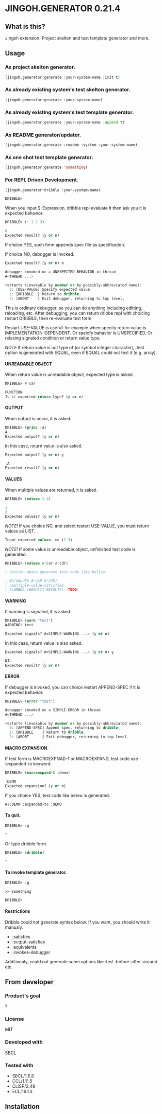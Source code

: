 # JINGOH.GENERATOR 0.21.4
## What is this?
Jingoh extension: Project skelton and test template generator and more.

## Usage
### As project skelton generator.

```lisp
(jingoh.generator:generate :your-system-name :init t)
```

### As already existing system's test skelton generator.

```lisp
(jingoh.generator:generate :your-system-name)
```

### As already existing system's test template generator.

```lisp
(jingoh.generator:generate :your-system-name :append t)
```

### As README generator/updator.

```lisp
(jingoh.generator:generate :readme :system :your-system-name)
```

### As one shot test template generator.

```lisp
(jingoh.generator:generate 'something)
```

### For REPL Driven Development.

```lisp
(jingoh.generator:dribble :your-system-name)

DRIBBLE>
```

When you input S-Expression, dribble repl evaluate it then ask you it is expected behavior.

```lisp
DRIBBLE> (+ 1 2 3)

6
Expected result? (y or n)
```

If choice YES, such form appends spec file as specification.

If choice NO, debugger is invoked.

```lisp
Expected result? (y or n) n

debugger invoked on a UNEXPECTED-BEHAVIOR in thread
#<THREAD ...>

restarts (invokable by number or by possibly-abbreviated name):
  0: [USE-VALUE] Specify expected value.
  1: [DRIBBLE  ] Return to dribble.
  2: [ABORT    ] Exit debugger, returning to top level.
```

This is ordinary debugger, so you can do anything including editting, reloading, etc.
After debugging, you can return dribbe repl with choicing restart DRIBBLE,
then re-evaluate test form.

Restart USE-VALUE is usefull for example when specify return value is IMPLEMENTATION-DEPENDENT.
Or speicfy bahavior is UNSPECIFIED.
Or relaxing signaled condition or return value type.

*NOTE* If return value is not type of (or symbol integer character), :test option is generated with EQUAL,
even if EQUAL could not test it (e.g. array).

#### UNREADABLE OBJECT
When return value is unreadable object, expected type is asked.

```lisp
DRIBBLE> #'car

FUNCTION
Is it expected return type? (y or n)
```

#### OUTPUT
When output is occur, it is asked.

```lisp
DRIBBLE> (princ :a)
A
Expected output? (y or n)
```

In this case, return value is also asked.

```lisp
Expected output? (y or n) y

:A
Expected result? (y or n)
```

#### VALUES
When multiple values are returned, it is asked.

```lisp
DRIBBLE> (values 1 2)

1
2
Expected values? (y or n)
```

*NOTE!* If you choice NO, and select restart USE-VALUE, you must return values as LIST.

```lisp
Input expected values. >> (2 3)
```

*NOTE!* If some value is unreadable object, unfinished test code is generated.

```lisp
DRIBBLE> (values #'car #'cdr)

; Session above generate test code like bellow.

; #?(VALUES #'CAR #'CDR)
; :multiple-value-satisfies
; (LAMBDA (RESULT1 RESULT2) :TODO)
```

#### WARNING
If warning is signaled, it is asked.

```lisp
DRIBBLE> (warn "test")
WARNING: test

Expected signals? #<SIMPLE-WARNING ...> (y or n)
```

In this case, return value is also asked.

```lisp
Expected signals? #<SIMPLE-WARNING ...> (y or n) y

NIL
Expected result? (y or n)
```

#### ERROR
If debugger is invoked, you can choice restart APPEND-SPEC if it is expected behavior.

```lisp
DRIBBLE> (error "test")

debugger invoked on a SIMPLE-ERROR in thread
#<THREAD ...>

restarts (invokable by number or by possibly-abbreviated name):
  0: [APPEND-SPEC] Append spec, returning to dribble.
  1: [DRIBBLE    ] Return to dribble.
  2: [ABORT      ] Exit debugger, returning to top level.
```

#### MACRO EXPANSION.
If test form is MACROEXPNAD-1 or MACROEXPAND, test code use :expanded-to keyword.

```lisp
DRIBBLE> (macroexpand-1 :demo)

:DEMO
Expected expansion? (y or n)
```

If you choice YES, test code like below is generated.

```lisp
#?:DEMO :expanded-to :DEMO
```

#### To quit.

```lisp
DRIBBLE> :q

*
```

Or type dribble form.

```lisp
DRIBBLE> (dribble)

*
```

#### To invoke template generator.

```lisp
DRIBBLE> :g

>> something

DRIBBLE>
```

#### Restrictions
Dribble could not generate syntax below.
If you want, you should write it manualy.

* :satisfies
* :output-satisfies
* :equivalents
* :invokes-debugger

Additionaly, could not generate some options like :test :before :after :around etc.

## From developer

### Product's goal
?
### License
MIT

### Developed with
SBCL

### Tested with
* SBCL/1.5.8
* CCL/1.11.5
* CLISP/2.49
* ECL/16.1.3

## Installation

